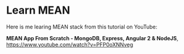 # Learn MEAN
Here is me learing MEAN stack from this tutorial on YouTube:

**MEAN App From Scratch - MongoDB, Express, Angular 2 & NodeJS**,
https://www.youtube.com/watch?v=PFP0oXNNveg
